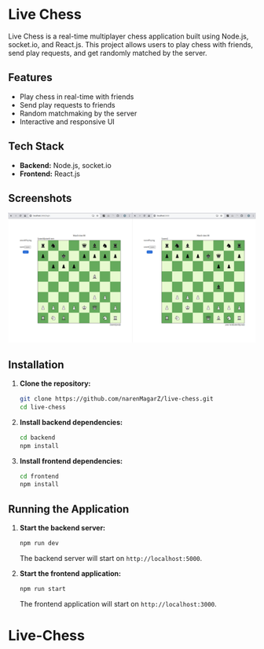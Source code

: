 # Live Chess

Live Chess is a real-time multiplayer chess application built using Node.js, socket.io, and React.js. This project allows users to play chess with friends, send play requests, and get randomly matched by the server.

## Features

- Play chess in real-time with friends
- Send play requests to friends
- Random matchmaking by the server
- Interactive and responsive UI

## Tech Stack

- **Backend:** Node.js, socket.io
- **Frontend:** React.js

## Screenshots

![Screenshot of the live chess app](live-chess-screenshot.png)

## Installation

1. **Clone the repository:**

    ```bash
    git clone https://github.com/narenMagarZ/live-chess.git
    cd live-chess
    ```

2. **Install backend dependencies:**

    ```bash
    cd backend
    npm install
    ```

3. **Install frontend dependencies:**

    ```bash
    cd frontend
    npm install
    ```

## Running the Application

1. **Start the backend server:**

    ```bash
    npm run dev
    ```

    The backend server will start on `http://localhost:5000`.

2. **Start the frontend application:**

    ```bash
    npm run start
    ```

    The frontend application will start on `http://localhost:3000`.
# Live-Chess
